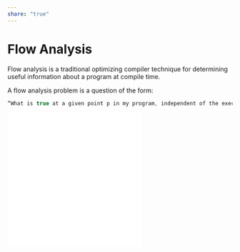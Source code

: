 ```yaml
---  
share: "true"  
---  
```

# Flow Analysis  
Flow analysis is a traditional optimizing compiler technique for determining useful information about a program at compile time.  
  
A flow analysis problem is a question of the form:   
  
```c++  
“What is true at a given point p in my program, independent of the execution path taken to p from the start of the program?”  
```  
  
![Range analysis](./Range%20analysis.md)  
![Loop Invariant Detection](./Loop%20Invariant%20Detection.md)